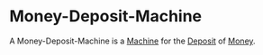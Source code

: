 # Money-Deposit-Machine

A Money-Deposit-Machine is a [Machine](200400000.md) for the [Deposit](404.md) of [Money](6666.md).
